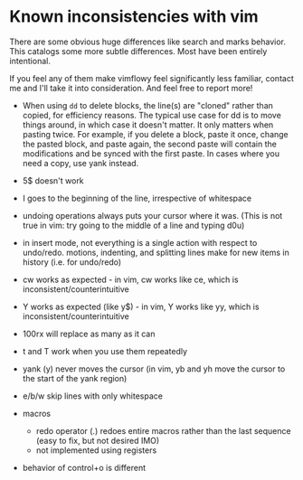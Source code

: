 # Known inconsistencies with vim #

There are some obvious huge differences like search and marks behavior.
This catalogs some more subtle differences.  Most have been entirely intentional.

If you feel any of them make vimflowy feel significantly less familiar, contact me and I'll take it into consideration.
And feel free to report more!

- When using `dd` to delete blocks, the line(s) are "cloned" rather than copied, for efficiency reasons.
  The typical use case for dd is to move things around, in which case it doesn't matter.  It only matters when pasting twice.
  For example, if you delete a block, paste it once, change the pasted block, and paste again, the second paste will contain the modifications
  and be synced with the first paste.  In cases where you need a copy, use yank instead.
- 5$ doesn't work
- I goes to the beginning of the line, irrespective of whitespace

- undoing operations always puts your cursor where it was.  (This is not true in vim: try going to the middle of a line and typing d0u)
- in insert mode, not everything is a single action with respect to undo/redo.  motions, indenting, and splitting lines make for new items in history (i.e. for undo/redo)
- cw works as expected - in vim, cw works like ce, which is inconsistent/counterintuitive
- Y works as expected (like y$) - in vim, Y works like yy, which is inconsistent/counterintuitive
- 100rx will replace as many as it can
- t and T work when you use them repeatedly
- yank (y) never moves the cursor (in vim, yb and yh move the cursor to the start of the yank region)
- e/b/w skip lines with only whitespace
- macros
  - redo operator (.) redoes entire macros rather than the last sequence (easy to fix, but not desired IMO)
  - not implemented using registers

- behavior of control+o is different
